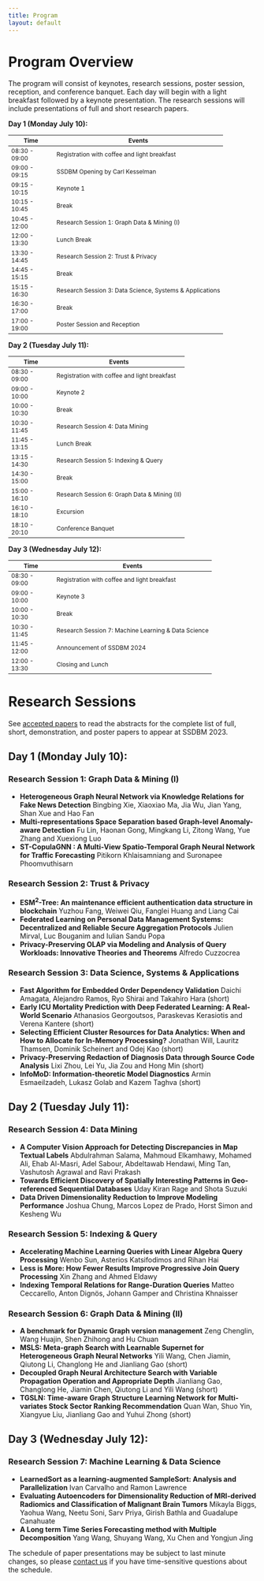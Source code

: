 ```yaml
---
title: Program
layout: default
---
```


# Program Overview

<style scoped>
    table
    {
        font-size: 12px;
        table-layout: fixed;
    }

    th:nth-child(1)
    {
        width: 80px;
        overflow: hidden;
    }
</style>

The program will consist of keynotes, research sessions, poster session, reception, and conference banquet. 
Each day will begin with a light breakfast followed by a keynote presentation. 
The research sessions will include presentations of full and short research papers. 

**Day 1 (Monday July 10):**

| Time          | Events                                                   |
|---------------|----------------------------------------------------------|
| 08:30 - 09:00 | Registration with coffee and light breakfast             |
| 09:00 - 09:15 | SSDBM Opening by Carl Kesselman                          |
| 09:15 - 10:15 | Keynote 1                                                |
| 10:15 - 10:45 | Break                                                    |
| 10:45 - 12:00 | Research Session 1: Graph Data & Mining (I)              |
| 12:00 - 13:30 | Lunch Break                                              |
| 13:30 - 14:45 | Research Session 2: Trust & Privacy                      |
| 14:45 - 15:15 | Break                                                    |
| 15:15 - 16:30 | Research Session 3: Data Science, Systems & Applications |
| 16:30 - 17:00 | Break                                                    |
| 17:00 - 19:00 | Poster Session and Reception                             |

**Day 2 (Tuesday July 11):**

| Time           | Events                                       |
|----------------|----------------------------------------------|
| 08:30 - 09:00 | Registration with coffee and light breakfast |
| 09:00 - 10:00 | Keynote 2                                    |
| 10:00 - 10:30 | Break                                        |
| 10:30 - 11:45 | Research Session 4: Data Mining              |
| 11:45 - 13:15 | Lunch Break                                  |
| 13:15 - 14:30 | Research Session 5: Indexing & Query         |
| 14:30 - 15:00 | Break                                        |
| 15:00 - 16:10 | Research Session 6: Graph Data & Mining (II) |
| 16:10 - 18:10 | Excursion                                    |
| 18:10 - 20:10 | Conference Banquet                           |

**Day 3 (Wednesday July 12):**

| Time           | Events                                              |
|----------------|-----------------------------------------------------|
| 08:30 - 09:00 | Registration with coffee and light breakfast        |
| 09:00 - 10:00 | Keynote 3                                           |
| 10:00 - 10:30 | Break                                               |
| 10:30 - 11:45 | Research Session 7: Machine Learning & Data Science |
| 11:45 - 12:00 | Announcement of SSDBM 2024                          |
| 12:00 - 13:30 | Closing and Lunch                                   |

# Research Sessions

See [accepted papers](./accepted-papers.md) to read the abstracts for the complete list of full, short, demonstration, and poster papers to appear at SSDBM 2023.

## Day 1 (Monday July 10):

### Research Session 1: Graph Data & Mining (I)

* **Heterogeneous Graph Neural Network via Knowledge Relations for Fake News Detection** Bingbing Xie, Xiaoxiao Ma, Jia Wu, Jian Yang, Shan Xue and Hao Fan
* **Multi-representations Space Separation based Graph-level Anomaly-aware Detection** Fu Lin, Haonan Gong, Mingkang Li, Zitong Wang, Yue Zhang and Xuexiong Luo
* **ST-CopulaGNN : A Multi-View Spatio-Temporal Graph Neural Network for Traffic Forecasting** Pitikorn Khlaisamniang and Suronapee Phoomvuthisarn

### Research Session 2: Trust & Privacy

* **ESM$^2$-Tree: An maintenance efficient authentication data structure in blockchain** Yuzhou Fang, Weiwei Qiu, Fanglei Huang and Liang Cai
* **Federated Learning on Personal Data Management Systems: Decentralized and Reliable Secure Aggregation Protocols** Julien Mirval, Luc Bouganim and Iulian Sandu Popa
* **Privacy-Preserving OLAP via Modeling and Analysis of Query Workloads: Innovative Theories and Theorems** Alfredo Cuzzocrea

### Research Session 3: Data Science, Systems & Applications

* **Fast Algorithm for Embedded Order Dependency Validation** Daichi Amagata, Alejandro Ramos, Ryo Shirai and Takahiro Hara (short)
* **Early ICU Mortality Prediction with Deep Federated Learning: A Real-World Scenario** Athanasios Georgoutsos, Paraskevas Kerasiotis and Verena Kantere (short)
* **Selecting Efficient Cluster Resources for Data Analytics: When and How to Allocate for In-Memory Processing?** Jonathan Will, Lauritz Thamsen, Dominik Scheinert and Odej Kao (short)
* **Privacy-Preserving Redaction of Diagnosis Data through Source Code Analysis** Lixi Zhou, Lei Yu, Jia Zou and Hong Min (short)
* **InfoMoD: Information-theoretic Model Diagnostics** Armin Esmaeilzadeh, Lukasz Golab and Kazem Taghva (short)

## Day 2 (Tuesday July 11):

### Research Session 4: Data Mining

* **A Computer Vision Approach for Detecting Discrepancies in Map Textual Labels** Abdulrahman Salama, Mahmoud Elkamhawy, Mohamed Ali, Ehab Al-Masri, Adel Sabour, Abdeltawab Hendawi, Ming Tan, Vashutosh Agrawal and Ravi Prakash
* **Towards Efficient Discovery of Spatially Interesting Patterns in Geo-referenced Sequential Databases** Uday Kiran Rage and Shota Suzuki
* **Data Driven Dimensionality Reduction to Improve Modeling Performance** Joshua Chung, Marcos Lopez de Prado, Horst Simon and Kesheng Wu

### Research Session 5: Indexing & Query

* **Accelerating Machine Learning Queries with Linear Algebra Query Processing** Wenbo Sun, Asterios Katsifodimos and Rihan Hai
* **Less is More: How Fewer Results Improve Progressive Join Query Processing** Xin Zhang and Ahmed Eldawy
* **Indexing Temporal Relations for Range-Duration Queries** Matteo Ceccarello, Anton Dignös, Johann Gamper and Christina Khnaisser

### Research Session 6: Graph Data & Mining (II)

* **A benchmark for Dynamic Graph version management** Zeng Chenglin, Wang Huajin, Shen Zhihong and Hu Chuan
* **MSLS: Meta-graph Search with Learnable Supernet for Heterogeneous Graph Neural Networks** Yili Wang, Chen Jiamin, Qiutong Li, Changlong He and Jianliang Gao (short)
* **Decoupled Graph Neural Architecture Search with Variable Propagation Operation and Appropriate Depth** Jianliang Gao, Changlong He, Jiamin Chen, Qiutong Li and Yili Wang (short)
* **TGSLN: Time-aware Graph Structure Learning Network for Multi-variates Stock Sector Ranking Recommendation** Quan Wan, Shuo Yin, Xiangyue Liu, Jianliang Gao and Yuhui Zhong (short)

## Day 3 (Wednesday July 12):

### Research Session 7: Machine Learning & Data Science

* **LearnedSort as a learning-augmented SampleSort: Analysis and Parallelization** Ivan Carvalho and Ramon Lawrence
* **Evaluating Autoencoders for Dimensionality Reduction of MRI-derived Radiomics and Classification of Malignant Brain Tumors** Mikayla Biggs, Yaohua Wang, Neetu Soni, Sarv Priya, Girish Bathla and Guadalupe Canahuate
* **A Long term Time Series Forecasting method with Multiple Decomposition** Yang Wang, Shuyang Wang, Xu Chen and Yongjun Jing

The schedule of paper presentations may be subject to last minute changes, so please [contact us](mailto:ssdbm2023@easychair.org) if you have time-sensitive questions about the schedule.
